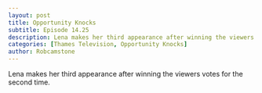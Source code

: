```yaml
---
layout: post
title: Opportunity Knocks
subtitle: Episode 14.25
description: Lena makes her third appearance after winning the viewers votes for the second time.
categories: [Thames Television, Opportunity Knocks]
author: Robcamstone
---
```


Lena makes her third appearance after winning the viewers votes for the second time.
